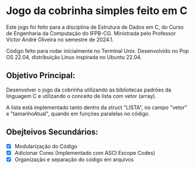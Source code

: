 # Jogo da cobrinha simples feito em C

Este jogo foi feito para a disciplina de Estrutura de Dados em C, do Curso de Engenharia da Computação do IFPB-CG. 
Ministrada pelo Professor Victor André Oliveira no semestre de 2024.1.

Código feito para rodar inicialmente no Terminal Unix. Desenvolvido no Pop OS 22.04, distribuição Linux inspirada no Ubuntu 22.04.

## Objetivo Principal:
Desenvolver o jogo da cobrinha utilizando as bibliotecas padrões da linguagem C e utilizando o conceito de lista com vetor (array). 

A lista está implementado tanto dentro da struct "LISTA", no campo "vetor" e "tamanhoAtual", quando em funções paralelas no código. 

## Obejteivos Secundários:
- [x] Modularização do Código
- [x] Adicionar Cores (Implementado com ASCI Escope Codes)
- [x] Organização e separação do código em arquivos

